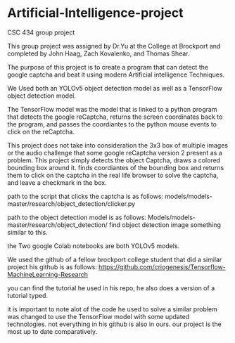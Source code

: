 # Artificial-Intelligence-project
CSC 434 group project

This group project was assigned by Dr.Yu at the College at Brockport and completed by John Haag, Zach Kovalenko, and Thomas Shear.

The purpose of this project is to create a program that can detect the google captcha and beat it using modern Artificial intelligence Techniques.

We Used both an YOLOv5 object detection model as well as a TensorFlow object detection model.

The TensorFlow model was the model that is linked to a python program that detects the google reCaptcha, returns the screen coordinates back to the program, and passes the coordiantes to the python mouse events to click on the reCaptcha.

This project does not take into consideration the 3x3 box of multiple images or the audio challenge that some google reCaptcha version 2 present as a problem.
This project simply detects the object Captcha, draws a colored bounding box around it. finds coordiantes of the bounding box and returns them to click on the captcha in the real life browser to solve the captcha, and leave a checkmark in the box. 

path to the script that clicks the captcha is as follows:
models/models-master/research/object_detection/clicker.py

path to the object detection model is as follows:
Models/models-master/research/object_detection/ find object detection image something similar to this.

the Two google Colab notebooks are both YOLOv5 models.

We used the github of a fellow brockport college student that did a similar project his github is as follows:
https://github.com/criogenesis/Tensorflow-MachineLearning-Research

you can find the tutorial he used in his repo, he also does a version of a tutorial typed.

it is important to note alot of the code he used to solve a similar problem was changed to use the TensorFlow model with some updated technologies.
not everything in his github is also in ours. our project is the most up to date comparatively.




